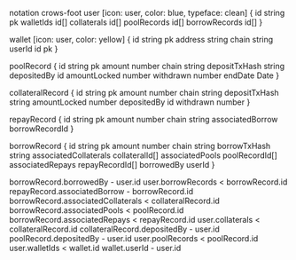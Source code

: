 notation crows-foot
user [icon: user, color: blue, typeface: clean] {
id string pk
walletIds id[]
collaterals id[]
poolRecords id[]
borrowRecords id[]
}

wallet [icon: user, color: yellow] {
id string pk
address string
chain string
userId id pk
}

poolRecord {
id string pk
amount number
chain string
depositTxHash string
depositedBy id
amountLocked number
withdrawn number
endDate Date
}

collateralRecord {
id string pk
amount number
chain string
depositTxHash string
amountLocked number
depositedBy id
withdrawn number
}

repayRecord {
id string pk
amount number
chain string
associatedBorrow borrowRecordId
}

borrowRecord {
id string pk
amount number
chain string
borrowTxHash string
associatedCollaterals collateralId[]
associatedPools poolRecordId[]
associatedRepays repayRecordId[]
borrowedBy userId
}

borrowRecord.borrowedBy - user.id
user.borrowRecords < borrowRecord.id
repayRecord.associatedBorrow - borrowRecord.id
borrowRecord.associatedCollaterals < collateralRecord.id
borrowRecord.associatedPools < poolRecord.id
borrowRecord.associatedRepays < repayRecord.id
user.collaterals < collateralRecord.id
collateralRecord.depositedBy - user.id
poolRecord.depositedBy - user.id
user.poolRecords < poolRecord.id
user.walletIds < wallet.id
wallet.userId - user.id
